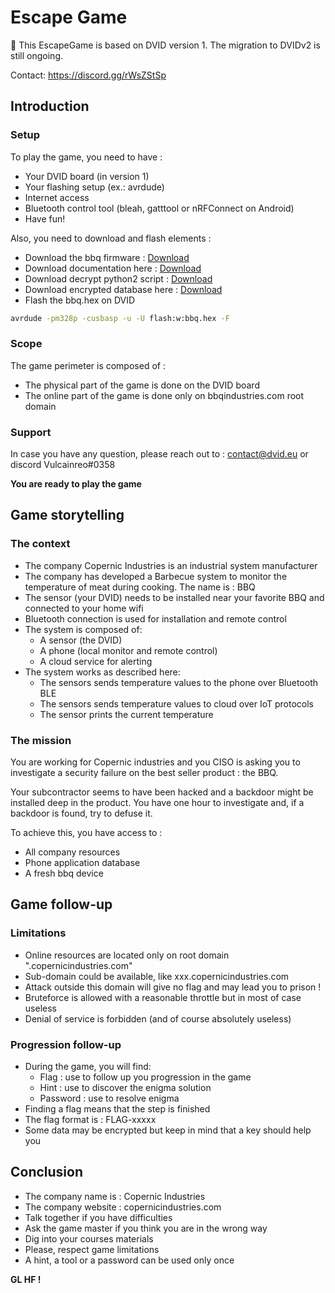 # Escape Game

🚨 This EscapeGame is based on DVID version 1. The migration to DVIDv2 is still ongoing.

Contact: https://discord.gg/rWsZStSp

## Introduction
### Setup
To play the game, you need to have :

  * Your DVID board (in version 1)
  * Your flashing setup (ex.: avrdude)
  * Internet access
  * Bluetooth control tool (bleah, gatttool or nRFConnect on Android)
  * Have fun!

Also, you need to download and flash elements :
  * Download the bbq firmware : [Download](bbq.hex)
  * Download documentation here : [Download](bbq_datasheet.pdf)
  * Download decrypt python2 script : [Download](decrypt.py)
  * Download encrypted database here : [Download](database.db.enc)
  * Flash the bbq.hex on DVID

  ```bash
  avrdude -pm328p -cusbasp -u -U flash:w:bbq.hex -F
  ```

### Scope
The game perimeter is composed of :

  * The physical part of the game is done on the DVID board
  * The online part of the game is done only on bbqindustries.com root domain


### Support
In case you have any question, please reach out to : contact@dvid.eu or discord Vulcainreo#0358


**You are ready to play the game**

## Game storytelling
### The context

* The company Copernic Industries is an industrial system manufacturer
* The company has developed a Barbecue system to monitor the temperature of meat during cooking. The name is : BBQ
* The sensor (your DVID) needs to be installed near your favorite BBQ and connected to your home wifi
* Bluetooth connection is used for installation and remote control
* The system is composed of:
    * A sensor (the DVID)
    * A phone (local monitor and remote control)
    * A cloud service for alerting
*  The system works as described here:
    * The sensors sends temperature values to the phone over Bluetooth BLE
    * The sensors sends temperature values to cloud over IoT protocols
    * The sensor prints the current temperature

### The mission
You are working for Copernic industries and you CISO is asking you to investigate a security failure on the best seller product : the BBQ.

Your subcontractor seems to have been hacked and a backdoor might be installed deep in the product.
You have one hour to investigate and, if a backdoor is found, try to defuse it.

To achieve this, you have access to :

* All company resources
* Phone application database
* A fresh bbq device


## Game follow-up
### Limitations
* Online resources are located only on root domain ".copernicindustries.com"
* Sub-domain could be available, like xxx.copernicindustries.com
* Attack outside this domain will give no flag and may lead you to prison !
* Bruteforce is allowed with a reasonable throttle but in most of case useless
* Denial of service is forbidden (and of course absolutely useless)

### Progression follow-up
* During the game, you will find:
    * Flag : use to follow up you progression in the game
    * Hint : use to discover the enigma solution
    * Password : use to resolve enigma
* Finding a flag means that the step is finished
* The flag format is : FLAG-xxxxx
* Some data may be encrypted but keep in mind that a key should help you


## Conclusion
* The company name is : Copernic Industries
* The company website : copernicindustries.com
* Talk together if you have difficulties
* Ask the game master if you think you are in the wrong way
* Dig into your courses materials
* Please, respect game limitations
* A hint, a tool or a password can be used only once

**GL HF !**
